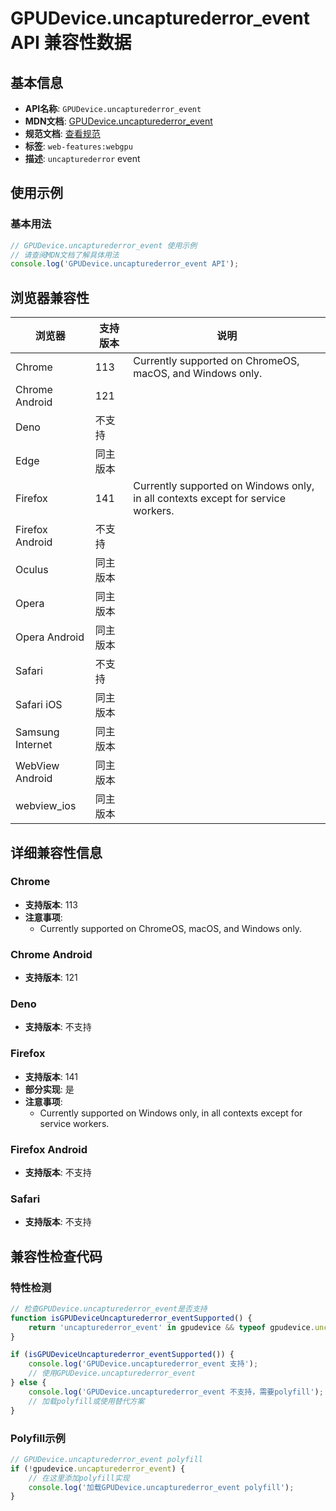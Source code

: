 # GPUDevice.uncapturederror_event API 兼容性数据

## 基本信息

- **API名称**: `GPUDevice.uncapturederror_event`
- **MDN文档**: [GPUDevice.uncapturederror_event](https://developer.mozilla.org/docs/Web/API/GPUDevice/uncapturederror_event)
- **规范文档**: [查看规范](https://gpuweb.github.io/gpuweb/#dom-gpudevice-onuncapturederror)
- **标签**: `web-features:webgpu`
- **描述**: `uncapturederror` event

## 使用示例

### 基本用法

```javascript
// GPUDevice.uncapturederror_event 使用示例
// 请查阅MDN文档了解具体用法
console.log('GPUDevice.uncapturederror_event API');
```

## 浏览器兼容性

| 浏览器 | 支持版本 | 说明 |
|--------|----------|------|
| Chrome | 113 | Currently supported on ChromeOS, macOS, and Windows only. |
| Chrome Android | 121 |  |
| Deno | 不支持 |  |
| Edge | 同主版本 |  |
| Firefox | 141 | Currently supported on Windows only, in all contexts except for service workers. |
| Firefox Android | 不支持 |  |
| Oculus | 同主版本 |  |
| Opera | 同主版本 |  |
| Opera Android | 同主版本 |  |
| Safari | 不支持 |  |
| Safari iOS | 同主版本 |  |
| Samsung Internet | 同主版本 |  |
| WebView Android | 同主版本 |  |
| webview_ios | 同主版本 |  |

## 详细兼容性信息

### Chrome

- **支持版本**: 113
- **注意事项**:
  - Currently supported on ChromeOS, macOS, and Windows only.

### Chrome Android

- **支持版本**: 121

### Deno

- **支持版本**: 不支持

### Firefox

- **支持版本**: 141
- **部分实现**: 是
- **注意事项**:
  - Currently supported on Windows only, in all contexts except for service workers.

### Firefox Android

- **支持版本**: 不支持

### Safari

- **支持版本**: 不支持

## 兼容性检查代码

### 特性检测

```javascript
// 检查GPUDevice.uncapturederror_event是否支持
function isGPUDeviceUncapturederror_eventSupported() {
    return 'uncapturederror_event' in gpudevice && typeof gpudevice.uncapturederror_event === 'function';
}

if (isGPUDeviceUncapturederror_eventSupported()) {
    console.log('GPUDevice.uncapturederror_event 支持');
    // 使用GPUDevice.uncapturederror_event
} else {
    console.log('GPUDevice.uncapturederror_event 不支持，需要polyfill');
    // 加载polyfill或使用替代方案
}
```

### Polyfill示例

```javascript
// GPUDevice.uncapturederror_event polyfill
if (!gpudevice.uncapturederror_event) {
    // 在这里添加polyfill实现
    console.log('加载GPUDevice.uncapturederror_event polyfill');
}
```

